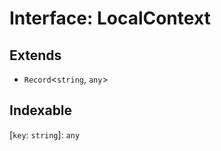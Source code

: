 # Interface: LocalContext

## Extends

- `Record`\<`string`, `any`\>

## Indexable

\[`key`: `string`\]: `any`
